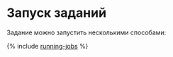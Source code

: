 # Запуск заданий

Задание можно запустить несколькими способами:

{% include [running-jobs](../../_includes/data-processing/running-jobs.md) %}
